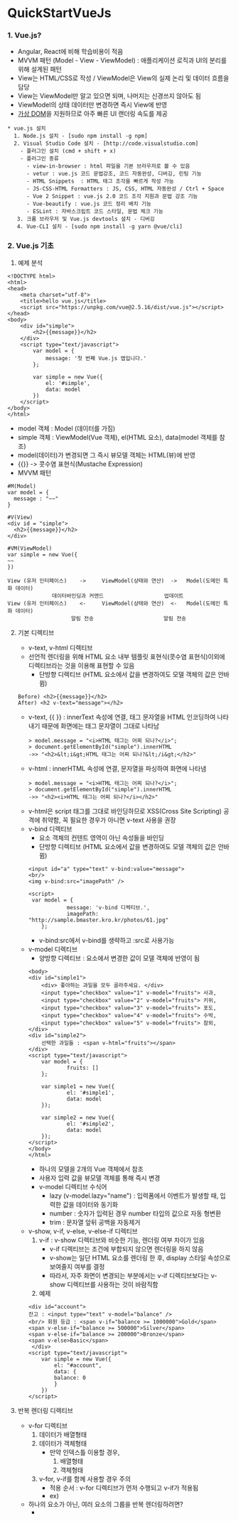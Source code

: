 # QuickStartVueJs
### 1. Vue.js?
- Angular, React에 비해 학습비용이 적음
- MVVM 패턴 (Model - View - ViewModel) : 애플리케이션 로직과 UI의 분리를 위해 설계된 패턴
- View는 HTML/CSS로 작성 / ViewModel은 View의 실제 논리 및 데이터 흐름을 담당
- View는 ViewModel만 알고 있으면 되며, 나머지는 신경쓰지 않아도 됨
- ViewModel의 상태 데이터만 변경하면 즉시 View에 반영
- [가상 DOM](https://blog.hanumoka.net/2018/08/15/web-20180815-web-virtual-dom/)을 지원하므로 아주 빠른 UI 랜더링 속도를 제공 
~~~
* vue.js 설치
  1. Node.js 설치 - [sudo npm install -g npm]
  2. Visual Studio Code 설치 - [http://code.visualstudio.com]
    - 플러그인 설치 (cmd + shift + x)
    - 플러그인 종류
      - view-in-browser : html 파일을 기본 브라우저로 볼 수 있음
      - vetur : vue.js 코드 문법강조, 코드 자동완성, 디버깅, 린팅 기능
      - HTML Snippets  : HTML 태그 조각을 빠르게 작성 가능
      - JS-CSS-HTML Formatters : JS, CSS, HTML 자동완성 / Ctrl + Space
      - Vue 2 Snippet : vue.js 2.0 코드 조각 지원과 문법 강조 기능
      - Vue-beautify : vue.js 코드 정리 배치 기능
      - ESLint : 자바스크립트 코드 스타일, 문법 체크 기능
   3. 크롬 브라우저 및 Vue.js devtools 설치 - 디버깅
   4. Vue-CLI 설치 - [sudo npm install -g yarn @vue/cli]
~~~
### 2. Vue.js 기초
1. 예제 분석
  ~~~
  <!DOCTYPE html>
  <html>
  <head>
      <meta charset="utf-8">
      <title>hello vue.js</title>
      <script src="https://unpkg.com/vue@2.5.16/dist/vue.js"></script>
  </head>
  <body>
      <div id="simple">
          <h2>{{message}}</h2>
      </div>
      <script type="text/javascript">
          var model = {
              message: '첫 번째 Vue.js 앱입니다.'
          };

          var simple = new Vue({
              el: '#simple',
              data: model
          })
      </script>
  </body>
  </html>
  ~~~
  * model 객체 : Model (데이터를 가짐)
  * simple 객체 : ViewModel(Vue 객체), el(HTML 요소), data(model 객체를 참조)
  * model(데이터)가 변경되면 그 즉시 뷰모델 객체는 HTML(뷰)에 반영
  * {{}} -> 콧수염 표현식(Mustache Expression)
  * MVVM 패턴
  ~~~
  #M(Model)
  var model = {
    message : "~~"
  }

  #V(View)
  <div id = "simple">
    <h2>{{message}}</h2>
  </div>

  #VM(ViewModel)
  var simple = new Vue({
  ~~
  })

  View (유저 인터페이스)    ->     ViewModel(상태와 연산)  ->   Model(도메인 특화 데이터)
                데이터바인딩과 커맨드                   업데이트 
  View (유저 인터페이스)    <-     ViewModel(상태와 연산)  <-   Model(도메인 특화 데이터)
                      알림 전송                      알림 전송

  ~~~
2. 기본 디렉티브
	* v-text, v-html 디렉티브
    - 선언적 렌더링을 위해 HTML 요소 내부 템플릿 표현식(콧수염 표현식)이외에 디렉티브라는 것을 이용해 표현할 수 있음
		- 단방향 디렉티브 (HTML 요소에서 값을 변경하여도 모델 객체의 값은 안바뀜)
    ~~~
    Before) <h2>{{message}}</h2>
    After) <h2 v-text="message"></h2>
    ~~~
      - v-text, {{ }} : innerText 속성에 연결, 태그 문자열을 HTML 인코딩하여 나타내기 때문에 화면에는 태그 문자열이 그대로 나타남
        ~~~
        > model.message = "<i>HTML 태그는 어찌 되나?</i>"; 
        > document.getElementById("simple").innerHTML
        ->> "<h2>&lt;i&gt;HTML 태그는 어찌 되나?&lt;/i&gt;</h2>"
        ~~~
      - v-html : innerHTML 속성에 연결, 문자열을 파싱하여 화면에 나타냄 
        ~~~
        > model.message = "<i>HTML 태그는 어찌 되나?</i>"; 
        > document.getElementById("simple").innerHTML
        ->> "<h2><i>HTML 태그는 어찌 되나?</i></h2>"
        ~~~
    - v-html은 script 태그를 그대로 바인딩하므로 XSS(Cross Site Scripting) 공격에 취약함, 꼭 필요한 경우가 아니면 v-text 사용을 권장
	* v-bind 디렉티브
		- 요소 객체의 컨텐트 영역이 아닌 속성들을 바인딩
		- 단방향 디렉티브 (HTML 요소에서 값을 변경하여도 모델 객체의 값은 안바뀜)
		~~~
		<input id="a" type="text" v-bind:value="message">
		<br/>
		<img v-bind:src="imagePath" />
		
		<script>
		 var model = {
					message: 'v-bind 디렉티브.',
					imagePath: "http://sample.bmaster.kro.kr/photos/61.jpg"
			};
		~~~
		- v-bind:src에서 v-bind를 생략하고 :src로 사용가능
	* v-model 디렉티브
		- 양방향 디렉티브 : 요소에서 변경한 값이 모델 객체에 반영이 됨
		~~~
		<body>
		<div id="simple1">
			<div> 좋아하는 과일을 모두 골라주세요. </div>
			<input type="checkbox" value="1" v-model="fruits"> 사과,
			<input type="checkbox" value="2" v-model="fruits"> 키위,
			<input type="checkbox" value="3" v-model="fruits"> 포도,
			<input type="checkbox" value="4" v-model="fruits"> 수박,
			<input type="checkbox" value="5" v-model="fruits"> 참외,
		</div>
		<div id="simple2">
			선택한 과일들 : <span v-html="fruits"></span>
		</div>
		<script type="text/javascript">
			var model = {
					fruits: []
			};

			var simple1 = new Vue({
					el: '#simple1',
					data: model
			});

			var simple2 = new Vue({
					el: '#simple2',
					data: model
			});
		</script>
		</body>
		</html>		
		~~~
		- 하나의 모델을 2개의 Vue 객체에서 참조 
		- 사용자 입력 값을 뷰모델 객체를 통해 즉시 변경
		- v-model 디렉티브 수식어
			* lazy (v-model.lazy="name") : 입력폼에서 이벤트가 발생할 때, 입력한 값을 데이터와 동기화 
			* number : 숫자가 입력된 경우 number 타입의 값으로 자동 형변환
			* trim : 문자열 앞뒤 공백을 자동제거
	* v-show, v-if, v-else, v-else-if 디렉티브
		1. v-if : v-show 디렉티브와 비슷한 기능, 렌더링 여부 차이가 있음
			- v-if 디렉티브는 조건에 부합되지 않으면 렌더링을 하지 않음
			- v-show는 일단 HTML 요소를 렌더링 한 후, display 스타일 속성으로 보여줄지 여부를 결정
			- 따라서, 자주 화면이 변경되는 부분에서는 v-if 디렉티브보다는 v-show 디렉티브를 사용하는 것이 바람직함
		2. 예제
		~~~
		<div id="account">
		잔고 : <input type="text" v-model="balance" />
		<br/> 회원 등급 : <span v-if="balance >= 1000000">Gold</span>
		<span v-else-if="balance >= 500000">Silver</span>
		<span v-else-if="balance >= 200000">Bronze</span>
		<span v-else>Basic</span>
   		 </div>
		<script type="text/javascript">
			var simple = new Vue({
			    el: "#account",
			    data: {
				balance: 0
			    }
			})
		</script>	
		~~~
3. 반복 렌더링 디렉티브
	* v-for 디렉티브 
		1. 데이터가 배열형태 <tr v-for="contact in contacts"></tr>
		2. 데이터가 객체형태 <tr v-for="(val, key) in contacts"></tr>
			* 만약 인덱스틀 이용할 경우,
				1. 배열형태 <tr v-for="(contact,index) in contacts"></tr>
				2. 객체형태 <tr v-for="(val, key, index) in contacts"></tr>
		3. v-for, v-if를 함께 사용할 경우 주의
			* 적용 순서 : v-for 디렉티브가 먼저 수행되고 v-if가 적용됨
			* ex) <tr v-for="contact in contacts" v-if="contact.address.indexOf('서울') > -1"></tr>
	* 하나의 요소가 아닌, 여러 요소의 그룹을 반복 렌더링하려면?
		- <template> 태그를 사용
	* key 특성(Attribute)
		- DOM 요소의 위치를 직접 변경하고자 한다면,
		- key 특성에 기본키(Primary key) 값을 바인딩 
		~~~
		<template v-for="(contact, index) in contacts">
			<tr :key="contact.no">
				<td>{{contact.no}}></td>
				<td>{{contact.name}}></td>
				<td>{{contact.tel}}></td>
			</tr>		
		</template>
		~~~
		- 일반적으로 key 특성을 바인딩할 것을 권장하지만, 렌더링 속도가 개선된다고 말할 수는 없음
		- v-for 디렉티브는 주로 배열의 데이터를 출력할 것인데, 배열 데이터가 변경될 때 추적이 되지 않는 작업이 있음
			1. 배열 데이터를 인덱스 번호로 직접 변경할 경우 
				- ex) list.contact[0] = {no:12, name:"12" ~~~}
				- 이렇게 콘솔에서 변경해도 아무변화가 없음
				- 하지만 속성을 변경할 경우, Vue 인스턴스 내부의 감시자가 추적해내기 때문에 즉시 변경됨 (list.contact[0].name = 'js')
				- 기존의 배열 값을 직접 변경하기 위해서는 Vue.set(list.contact, 0, {no:12, name="12"~~~}로 변경해야함
4. 기타 디렉티브
	* v-pre : HTML 요소에 대한 컴파일을 수행하지 않음
	* v-once : HTML 요소를 단 1번만 렌더링 (콘솔로 값을 변경하여도 안바뀜) - 초기값이 주어지면 변경되지 않는 UI를 만들 때 사용할 수 있음
5. 계산형 속성
	* Vue 객체의 computed 속성과 함께 함수로 등록해두면 마치 속성처럼 사용할 수 있음
	~~~
	<div id="example">
		<input type="text" v-model="num" /><br/> 1 ~ n 입력된 수의 합 : <span>{{sum}}</span>
	</div>
	<script type="text/javascript">
		var vmSum = new Vue({
		el: "#example",
		data: {
			num: 0
		},
		computed: {
			sum: function() {
					var n = Number(this.num);
					if (Number.isNaN(n) || n < 1) return 0;
					return ((1 + n) * n) / 2;
			}
		}
		})
	</script>	
	~~~
	
	* 주의사항
		1. 함수 내부의 this
			- 함수 안의 this는 Vue 객체 자신을 참조
			- 함수 내부에서 다른 콜백 함수를 실행했을 때 this가 다른 값으로 연결될 수 있으므로 주의
		2. 데이터 타입
			- HTML 요소 내부에서는 모두 문자열로 다루어지므로, Number(), parseInt() 함수를 이용해 명시적으로 숫자 값을 변환해주어야 한다.
### 3. Vue 
	
	

					





































